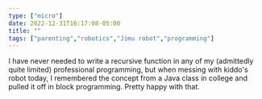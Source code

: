 ```yaml
---
type: ["micro"]
date: 2022-12-31T16:17:08-05:00
title: ""
tags: ["parenting","robotics","Jimu robot","programming"]
---
```

I have never needed to write a recursive function in any of my (admittedly quite limited) professional programming, but when messing with kiddo's robot today, I remembered the concept from a Java class in college and pulled it off in block programming. Pretty happy with that.
